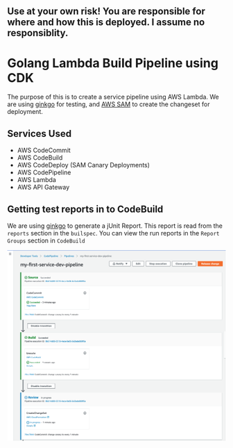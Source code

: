 ## Use at your own risk! You are responsible for where and how this is deployed. I assume no responsiblity.

# Golang Lambda Build Pipeline using CDK

The purpose of this is to create a service pipeline using AWS Lambda. We are using [ginkgo](https://onsi.github.io/ginkgo/) for testing, and [AWS SAM](https://aws.amazon.com/serverless/sam/) to create the changeset for deployment.

## Services Used
- AWS CodeCommit
- AWS CodeBuild
- AWS CodeDeploy (SAM Canary Deployments)
- AWS CodePipeline
- AWS Lambda
- AWS API Gateway

## Getting test reports in to CodeBuild

We are using [ginkgo](https://onsi.github.io/ginkgo/) to generate a jUnit Report. This report is read from the `reports` section in the `builspec`. You can view the run reports in the `Report Groups` section in `CodeBuild` 

![screenshot](./static/screenshot.png)